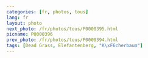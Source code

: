 ```yaml
---
categories: [fr, photos, tous]
lang: fr
layout: photo
next_photo: /fr/photos/tous/P0000395.html
picname: P0000396
prev_photo: /fr/photos/tous/P0000394.html
tags: [Dead Grass, Elefantenberg, "K\xF6cherbaum"]
---
```


